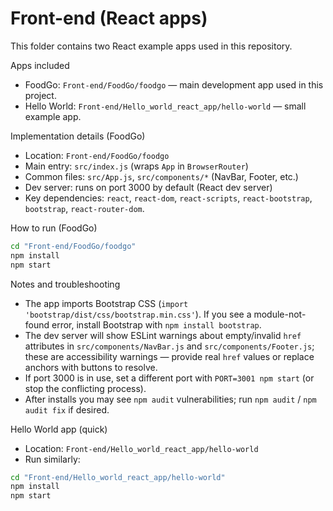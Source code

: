 # Front-end (React apps)

This folder contains two React example apps used in this repository.

Apps included
- FoodGo: `Front-end/FoodGo/foodgo` — main development app used in this project.
- Hello World: `Front-end/Hello_world_react_app/hello-world` — small example app.

Implementation details (FoodGo)
- Location: `Front-end/FoodGo/foodgo`
- Main entry: `src/index.js` (wraps `App` in `BrowserRouter`)
- Common files: `src/App.js`, `src/components/*` (NavBar, Footer, etc.)
- Dev server: runs on port 3000 by default (React dev server)
- Key dependencies: `react`, `react-dom`, `react-scripts`, `react-bootstrap`, `bootstrap`, `react-router-dom`.

How to run (FoodGo)
```bash
cd "Front-end/FoodGo/foodgo"
npm install
npm start
```

Notes and troubleshooting
- The app imports Bootstrap CSS (`import 'bootstrap/dist/css/bootstrap.min.css'`). If you see a module-not-found error, install Bootstrap with `npm install bootstrap`.
- The dev server will show ESLint warnings about empty/invalid `href` attributes in `src/components/NavBar.js` and `src/components/Footer.js`; these are accessibility warnings — provide real `href` values or replace anchors with buttons to resolve.
- If port 3000 is in use, set a different port with `PORT=3001 npm start` (or stop the conflicting process).
- After installs you may see `npm audit` vulnerabilities; run `npm audit` / `npm audit fix` if desired.

Hello World app (quick)
- Location: `Front-end/Hello_world_react_app/hello-world`
- Run similarly:
```bash
cd "Front-end/Hello_world_react_app/hello-world"
npm install
npm start
```
